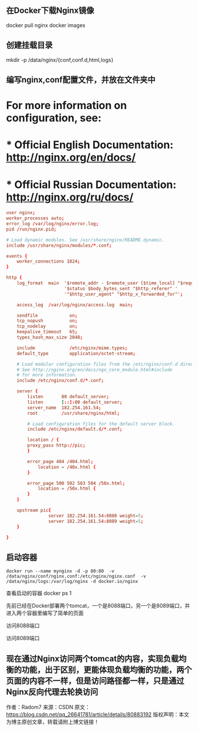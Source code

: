 ## 在Docker下载Nginx镜像
docker pull nginx
docker images


## 创建挂载目录
mkdir -p /data/nginx/{conf,conf.d,html,logs}



## 编写nginx,conf配置文件，并放在文件夹中
# For more information on configuration, see:
#   * Official English Documentation: http://nginx.org/en/docs/
#   * Official Russian Documentation: http://nginx.org/ru/docs/
```conf
user nginx;
worker_processes auto;
error_log /var/log/nginx/error.log;
pid /run/nginx.pid;

# Load dynamic modules. See /usr/share/nginx/README.dynamic.
include /usr/share/nginx/modules/*.conf;

events {
    worker_connections 1024;
}

http {
    log_format  main  '$remote_addr - $remote_user [$time_local] "$request" '
                      '$status $body_bytes_sent "$http_referer" '
                      '"$http_user_agent" "$http_x_forwarded_for"';

    access_log  /var/log/nginx/access.log  main;

    sendfile            on;
    tcp_nopush          on;
    tcp_nodelay         on;
    keepalive_timeout   65;
    types_hash_max_size 2048;

    include             /etc/nginx/mime.types;
    default_type        application/octet-stream;

    # Load modular configuration files from the /etc/nginx/conf.d directory.
    # See http://nginx.org/en/docs/ngx_core_module.html#include
    # for more information.
    include /etc/nginx/conf.d/*.conf;

    server {
        listen       80 default_server;
        listen       [::]:80 default_server;
        server_name  182.254.161.54;
        root         /usr/share/nginx/html;

        # Load configuration files for the default server block.
        include /etc/nginx/default.d/*.conf;

        location / {
        proxy_pass http://pic; 
        }

        error_page 404 /404.html;
            location = /40x.html {
        }

        error_page 500 502 503 504 /50x.html;
            location = /50x.html {
        }
    }

    upstream pic{
                server 182.254.161.54:8088 weight=5;
                server 182.254.161.54:8089 weight=5;
    }

}
```

## 启动容器
```
docker run --name mynginx -d -p 80:80  -v /data/nginx/conf/nginx.conf:/etc/nginx/nginx.conf  -v /data/nginx/logs:/var/log/nginx -d docker.io/nginx
```

查看启动的容器
docker ps 
1


先前已经在Docker部署两个tomcat，一个是8088端口，另一个是8089端口，并进入两个容器里编写了简单的页面


访问8088端口 


访问8089端口 


现在通过Nginx访问两个tomcat的内容，实现负载均衡的功能，出于区别，更能体现负载均衡的功能，两个页面的内容不一样，但是访问路径都一样，只是通过Nginx反向代理去轮换访问
--------------------- 
作者：Radom7 
来源：CSDN 
原文：https://blog.csdn.net/qq_26641781/article/details/80883192 
版权声明：本文为博主原创文章，转载请附上博文链接！